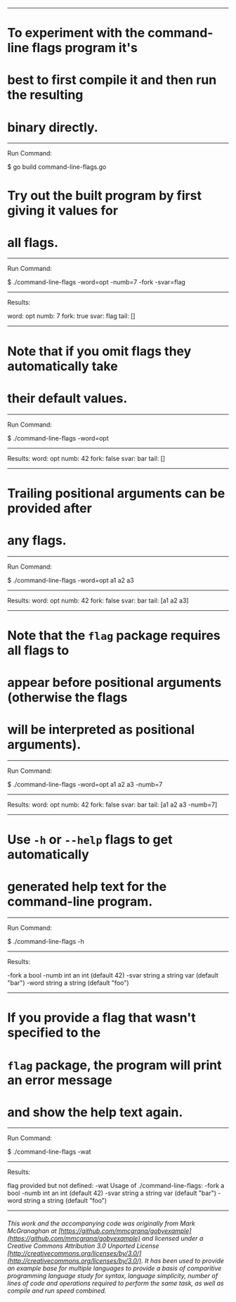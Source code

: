 

_______________________________________________________________________________
# To experiment with the command-line flags program it's
# best to first compile it and then run the resulting
# binary directly.

_______________________________________________________________________________
Run Command:

$ go build command-line-flags.go


# Try out the built program by first giving it values for
# all flags.

_______________________________________________________________________________
Run Command:

$ ./command-line-flags -word=opt -numb=7 -fork -svar=flag

_______________________________________________________________________________
Results:

word: opt
numb: 7
fork: true
svar: flag
tail: []

_______________________________________________________________________________
# Note that if you omit flags they automatically take
# their default values.

_______________________________________________________________________________
Run Command:

$ ./command-line-flags -word=opt

_______________________________________________________________________________
Results:
word: opt
numb: 42
fork: false
svar: bar
tail: []

_______________________________________________________________________________
# Trailing positional arguments can be provided after
# any flags.

_______________________________________________________________________________
Run Command:

$ ./command-line-flags -word=opt a1 a2 a3

_______________________________________________________________________________
Results:
word: opt
numb: 42
fork: false
svar: bar
tail: [a1 a2 a3]

_______________________________________________________________________________
# Note that the `flag` package requires all flags to
# appear before positional arguments (otherwise the flags
# will be interpreted as positional arguments).

_______________________________________________________________________________
Run Command:

$ ./command-line-flags -word=opt a1 a2 a3 -numb=7

_______________________________________________________________________________
Results:
word: opt
numb: 42
fork: false
svar: bar
tail: [a1 a2 a3 -numb=7]

_______________________________________________________________________________
# Use `-h` or `--help` flags to get automatically
# generated help text for the command-line program.

_______________________________________________________________________________
Run Command:

$ ./command-line-flags -h

_______________________________________________________________________________
Results:

  -fork
	a bool
  -numb int
	an int (default 42)
  -svar string
	a string var (default "bar")
  -word string
	a string (default "foo")

_______________________________________________________________________________
# If you provide a flag that wasn't specified to the
# `flag` package, the program will print an error message
# and show the help text again.

_______________________________________________________________________________
Run Command:

$ ./command-line-flags -wat

_______________________________________________________________________________
Results:

flag provided but not defined: -wat
Usage of ./command-line-flags:
  -fork
	a bool
  -numb int
	an int (default 42)
  -svar string
	a string var (default "bar")
  -word string
	a string (default "foo")

___

###### This work and the accompanying code was originally from Mark McGranaghan at [https://github.com/mmcgrana/gobyexample](https://github.com/mmcgrana/gobyexample) and licensed under a Creative Commons Attribution 3.0 Unported License [http://creativecommons.org/licenses/by/3.0/](http://creativecommons.org/licenses/by/3.0/). It has been used to provide an example base for multiple languages to provide a basis of comparitive programming language study for syntax, language simplicity, number of lines of code and operations required to perform the same task, as well as compile and run speed combined.